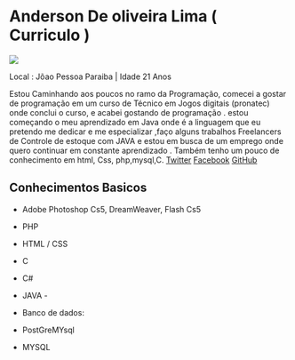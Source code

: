 # **Anderson De oliveira Lima ( Curriculo )**
![](http://i.imgur.com/8HBYqhZ.png)

Local : Jõao Pessoa Paraiba | Idade 21 Anos

Estou Caminhando aos poucos no ramo da Programação, comecei a gostar de programação em um curso de Técnico em Jogos digitais (pronatec) onde conclui o curso, e acabei gostando de programação . estou começando o meu aprendizado em Java onde é a linguagem que eu pretendo me dedicar e me especializar ,faço alguns trabalhos Freelancers de Controle de estoque com JAVA e estou em busca de um emprego onde quero continuar em constante aprendizado . Também tenho um pouco de conhecimento em html, Css, php,mysql,C.
[Twitter](twitter.com/andhakai )
[Facebook](https://www.facebook.com/andhakai.anderson )
[GitHub](https://github.com/andhakai)


## Conhecimentos Basicos

*    Adobe Photoshop Cs5, DreamWeaver, Flash Cs5
*  PHP
*  HTML / CSS
*  C 
*  C#
*  JAVA -

*  Banco de dados:
*  PostGreMYsql
*  MYSQL
